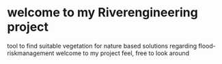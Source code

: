 # welcome to my Riverengineering project
tool to find suitable vegetation for nature based solutions regarding flood-riskmanagement
welcome to my project feel, free to look around

